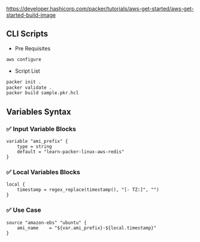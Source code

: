https://developer.hashicorp.com/packer/tutorials/aws-get-started/aws-get-started-build-image

## CLI Scripts

- Pre Requisites

```sh
aws configure
```

- Script List

```sh
packer init .
packer validate .
packer build sample.pkr.hcl
```

## Variables Syntax

### ✅ Input Variable Blocks

```packer
variable "ami_prefix" {
    type = string
    default = "learn-packer-linux-aws-redis"
}
```

### ✅ Local Variables Blocks

```packer
local {
    timestamp = regex_replace(timestamp(), "[- TZ:]", "")
}
```

### ✅ Use Case

```packer
source "amazon-ebs" "ubuntu" {
    ami_name    = "${var.ami_prefix}-${local.timestamp}"
}
```